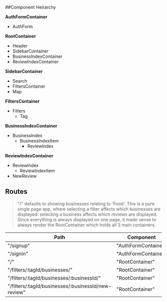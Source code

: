 ##Component Heirarchy

**AuthFormContainer**
 - AuthForm

**RootContainer**
 - Header
 - SidebarContainer
 - BusinessIndexContainer
 - ReviewIndexContainer

**SidebarContainer**
 - Search
 - FiltersContainer
 - Map

**FiltersContainer**
 - Filters
   * Tag

**BusinessIndexContainer**
 - BusinessIndex
   * BusinessIndexItem
     + ReviewIndex

**ReviewIndexContainer**
 - ReviewIndex
   * ReviewIndexItem
 - NewReview

 ## Routes

 > "/" defaults to showing businesses relating to 'Food'.
 > This is a pure single page app, where selecting a filter
 > affects which businesses are displayed:
 > selecting a business affects which reviews are displayed.
 > Since everything is always displayed on one page, it made sense
 > to always render the RootContainer which holds all 3 main containers.

 |Path   | Component   |
 |-------|-------------|
 | "/signup" | "AuthFormContainer" |
 | "/signin" | "AuthFormContainer" |
 | "/" | "RootContainer" |
 | "/filters/:tagId/businesses/" | "RootContainer" |
 | "/filters/:tagId/businesses/:businessId/" | "RootContainer" |
 | "/filters/:tagId/businesses/:businessId/new-review" | "RootContainer" |
